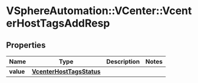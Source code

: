 # VSphereAutomation::VCenter::VcenterHostTagsAddResp

## Properties
Name | Type | Description | Notes
------------ | ------------- | ------------- | -------------
**value** | [**VcenterHostTagsStatus**](VcenterHostTagsStatus.md) |  | 


